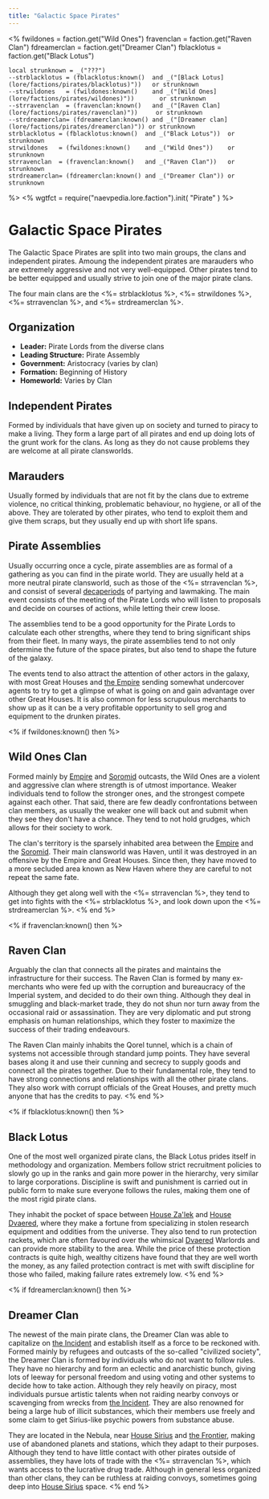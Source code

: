 ```yaml
---
title: "Galactic Space Pirates"
---
```

<%
    fwildones = faction.get("Wild Ones")
    fravenclan = faction.get("Raven Clan")
    fdreamerclan = faction.get("Dreamer Clan")
    fblacklotus = faction.get("Black Lotus")

    local strunknown = _("???")
    --strblacklotus = (fblacklotus:known()  and _("[Black Lotus](lore/factions/pirates/blacklotus)"))   or strunknown
    --strwildones   = (fwildones:known()    and _("[Wild Ones](lore/factions/pirates/wildones)"))       or strunknown
    --strravenclan  = (fravenclan:known()   and _("[Raven Clan](lore/factions/pirates/ravenclan)"))     or strunknown
    --strdreamerclan= (fdreamerclan:known() and _("[Dreamer clan](lore/factions/pirates/dreamerclan)")) or strunknown
    strblacklotus = (fblacklotus:known()  and _("Black Lotus"))  or strunknown
    strwildones   = (fwildones:known()    and _("Wild Ones"))    or strunknown
    strravenclan  = (fravenclan:known()   and _("Raven Clan"))   or strunknown
    strdreamerclan= (fdreamerclan:known() and _("Dreamer Clan")) or strunknown
%>
<%
wgtfct = require("naevpedia.lore.faction").init( "Pirate" )
%>
<widget wgtfct />

# Galactic Space Pirates

The Galactic Space Pirates are split into two main groups, the clans and independent pirates.
Amoung the independent pirates are marauders who are extremely aggressive and not very well-equipped.
Other pirates tend to be better equipped and usually strive to join one of the major pirate clans.

The four main clans are the <%= strblacklotus %>, <%= strwildones %>, <%= strravenclan %>, and <%= strdreamerclan %>.

## Organization

* **Leader:** Pirate Lords from the diverse clans
* **Leading Structure:** Pirate Assembly
* **Government:** Aristocracy (varies by clan)
* **Formation:** Beginning of History
* **Homeworld:** Varies by Clan

## Independent Pirates

Formed by individuals that have given up on society and turned to piracy to make a living.
They form a large part of all pirates and end up doing lots of the grunt work for the clans.
As long as they do not cause problems they are welcome at all pirate clansworlds.

## Marauders

Usually formed by individuals that are not fit by the clans due to extreme violence, no critical thinking, problematic behaviour, no hygiene, or all of the above.
They are tolerated by other pirates, who tend to exploit them and give them scraps, but they usually end up with short life spans.

## Pirate Assemblies

Usually occurring once a cycle, pirate assemblies are as formal of a gathering as you can find in the pirate world.
They are usually held at a more neutral pirate clansworld, such as those of the <%= strravenclan %>, and consist of several [decaperiods](mechanics/time) of partying and lawmaking.
The main event consists of the meeting of the Pirate Lords who will listen to proposals and decide on courses of actions, while letting their crew loose.

The assemblies tend to be a good opportunity for the Pirate Lords to calculate each other strengths, where they tend to bring significant ships from their fleet.
In many ways, the pirate assemblies tend to not only determine the future of the space pirates, but also tend to shape the future of the galaxy.

The events tend to also attract the attention of other actors in the galaxy, with most Great Houses and [the Empire](lore/factions/empire) sending somewhat undercover agents to try to get a glimpse of what is going on and gain advantage over other Great Houses.
It is also common for less scrupulous merchants to show up as it can be a very profitable opportunity to sell grog and equipment to the drunken pirates.

<% if fwildones:known() then %>
## Wild Ones Clan

Formed mainly by [Empire](lore/factions/empire) and [Soromid](lore/factions/soromid) outcasts, the Wild Ones are a violent and aggressive clan where strength is of utmost importance.
Weaker individuals tend to follow the stronger ones, and the strongest compete against each other.
That said, there are few deadly confrontations between clan members, as usually the weaker one will back out and submit when they see they don't have a chance.
They tend to not hold grudges, which allows for their society to work.

The clan's territory is the sparsely inhabited area between the [Empire](lore/factions/empire) and the [Soromid](lore/factions/soromid).
Their main clansworld was Haven, until it was destroyed in an offensive by the Empire and Great Houses.
Since then, they have moved to a more secluded area known as New Haven where they are careful to not repeat the same fate.

Although they get along well with the <%= strravenclan %>, they tend to get into fights with the <%= strblacklotus %>, and look down upon the <%= strdreamerclan %>.
<% end %>

<% if fravenclan:known() then %>
## Raven Clan

Arguably the clan that connects all the pirates and maintains the infrastructure for their success.
The Raven Clan is formed by many ex-merchants who were fed up with the corruption and bureaucracy of the Imperial system, and decided to do their own thing.
Although they deal in smuggling and black-market trade, they do not shun nor turn away from the occasional raid or assassination.
They are very diplomatic and put strong emphasis on human relationships, which they foster to maximize the success of their trading endeavours.

The Raven Clan mainly inhabits the Qorel tunnel, which is a chain of systems not accessible through standard jump points.
They have several bases along it and use their cunning and secrecy to supply goods and connect all the pirates together.
Due to their fundamental role, they tend to have strong connections and relationships with all the other pirate clans.
They also work with corrupt officials of the Great Houses, and pretty much anyone that has the credits to pay.
<% end %>

<% if fblacklotus:known() then %>
## Black Lotus

One of the most well organized pirate clans, the Black Lotus prides itself in methodology and organization.
Members follow strict recruitment policies to slowly go up in the ranks and gain more power in the hierarchy, very similar to large corporations.
Discipline is swift and punishment is carried out in public form to make sure everyone follows the rules, making them one of the most rigid pirate clans.

They inhabit the pocket of space between [House Za'lek](lore/factions/zalek) and [House Dvaered](lore/factions/dvaered), where they make a fortune from specializing in stolen research equipment and oddities from the universe.
They also tend to run protection rackets, which are often favoured over the whimsical [Dvaered](lore/factions/dvaered) Warlords and can provide more stability to the area.
While the price of these protection contracts is quite high, wealthy citizens have found that they are well worth the money, as any failed protection contract is met with swift discipline for those who failed, making failure rates extremely low.
<% end %>

<% if fdreamerclan:known() then %>
## Dreamer Clan

The newest of the main pirate clans, the Dreamer Clan was able to capitalize on [the Incident](lore/history/incident) and establish itself as a force to be reckoned with.
Formed mainly by refugees and outcasts of the so-called "civilized society", the Dreamer Clan is formed by individuals who do not want to follow rules.
They have no hierarchy and form an eclectic and anarchistic bunch, giving lots of leeway for personal freedom and using voting and other systems to decide how to take action.
Although they rely heavily on piracy, most individuals pursue artistic talents when not raiding nearby convoys or scavenging from wrecks from [the Incident](lore/history/incident).
They are also renowned for being a large hub of illicit substances, which their members use freely and some claim to get Sirius-like psychic powers from substance abuse.

They are located in the Nebula, near [House Sirius](lore/factions/sirius) and [the Frontier](lore/factions/frontier), making use of abandoned planets and stations, which they adapt to their purposes.
Although they tend to have little contact with other pirates outside of assemblies, they have lots of trade with the <%= strravenclan %>, which wants access to the lucrative drug trade.
Although in general less organized than other clans, they can be ruthless at raiding convoys, sometimes going deep into [House Sirius](lore/factions/sirius) space.
<% end %>
